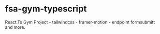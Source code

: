 # fsa-gym-typescript
 React.Ts Gym Project - tailwindcss - framer-motion - endpoint formsubmitt and more.
